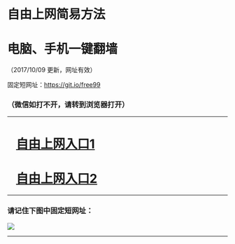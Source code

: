 ﻿# 自由上网简易方法

# 电脑、手机一键翻墙

（2017/10/09 更新，网址有效）

固定短网址：https://git.io/free99

### （微信如打不开，请转到浏览器打开）


***





# &nbsp;&nbsp; <a href="http://ft1636528232.fwq-tz-1001.info/fwqtz01.html?t=100900127313 " target="_blank">自由上网入口1</a>
# &nbsp;&nbsp; <a href="http://ft836727274.fwq-tz-1002.info/fwqtz02.html?t=100900114106 " target="_blank">自由上网入口2</a>
***

### 请记住下图中固定短网址：

<img src="https://s3-us-west-2.amazonaws.com/fwq-1001/yjfq-20170905okok.png" /> 


***

